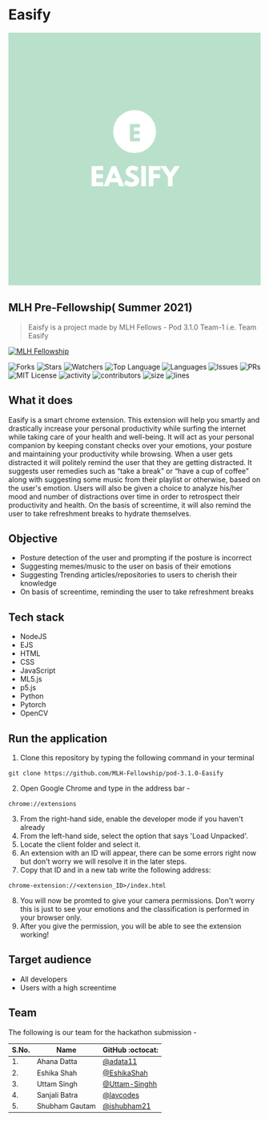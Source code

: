 # Easify

<div align="center">
  <img width="680" alt="easify" src="https://github.com/MLH-Fellowship/pod-3.1.0-Easify/blob/staging/client/assets/imgs/logo.png?raw=true">
</div>

## MLH Pre-Fellowship( Summer 2021)

> Eaisfy is a project made by MLH Fellows - Pod 3.1.0 Team-1 i.e. Team Easify

[![MLH Fellowship](https://challengepost-s3-challengepost.netdna-ssl.com/photos/production/challenge_photos/001/113/145/datas/full_width.jpg)](https://github.com/MLH-Fellowship)

![Forks](https://img.shields.io/github/forks/MLH-Fellowship/pod-3.1.0-easify?style=social) ![Stars](https://img.shields.io/github/stars/MLH-Fellowship/pod-3.1.0-easify?style=social) ![Watchers](https://img.shields.io/github/watchers/MLH-Fellowship/pod-3.1.0-easify?style=social) ![Top Language](https://img.shields.io/github/languages/top/pod-3.1.0-easify/FellowStories) ![Languages](https://img.shields.io/github/languages/count/MLH-Fellowship/pod-3.1.0-easify) ![Issues](https://img.shields.io/github/issues/MLH-Fellowship/pod-3.1.0-easify) ![PRs](https://img.shields.io/github/issues-pr-raw/MLH-Fellowship/pod-3.1.0-easify) ![MIT License](https://img.shields.io/github/license/MLH-Fellowship/pod-3.1.0-easify) ![activity](https://img.shields.io/github/commit-activity/m/MLH-Fellowship/FellowStories) ![contributors](https://img.shields.io/github/contributors-anon/MLH-Fellowship/pod-3.1.0-easify) ![size](https://img.shields.io/github/languages/code-size/MLH-Fellowship/pod-3.1.0-easify) ![lines](https://img.shields.io/tokei/lines/github/MLH-Fellowship/pod-3.1.0-easify)

## What it does
Easify is a smart chrome extension. This extension will help you smartly and drastically increase your personal productivity while surfing the internet while taking care of your health and well-being. It will act as your personal companion by keeping constant checks over your emotions, your posture and maintaining your productivity while browsing. When a user gets distracted it will politely remind the user that they are getting distracted. It suggests user remedies such as “take a break” or “have a cup of coffee” along with suggesting some music from their playlist or otherwise, based on the user's emotion. Users will also be given a choice to analyze his/her mood and number of distractions over time in order to retrospect their productivity and health. On the basis of screentime, it will also remind the user to take refreshment breaks to hydrate themselves.

## Objective
- Posture detection of the user and prompting if the posture is incorrect
- Suggesting memes/music to the user on basis of their emotions
- Suggesting Trending articles/repositories to users to cherish their knowledge
- On basis of screentime, reminding the user to take refreshment breaks

## Tech stack
- NodeJS
- EJS
- HTML
- CSS
- JavaScript
- ML5.js
- p5.js
- Python
- Pytorch
- OpenCV

## Run the application

1. Clone this repository by typing the following command in your terminal
```
git clone https://github.com/MLH-Fellowship/pod-3.1.0-Easify
```
2. Open Google Chrome and type in the address bar - 
```
chrome://extensions
```
3. From the right-hand side, enable the developer mode if you haven't already
4. From the left-hand side, select the option that says 'Load Unpacked'. 
5. Locate the client folder and select it.
6. An extension with an ID will appear, there can be some errors right now but don't worry we will resolve it in the later steps. 
7. Copy that ID and in a new tab write the following address:
```
chrome-extension://<extension_ID>/index.html
```
8. You will now be promted to give your camera permissions. Don't worry this is just to see your emotions and the classification is performed in your browser only. 
9. After you give the permission, you will be able to see the extension working!

## Target audience
- All developers
- Users with a high screentime

## Team

The following is our team for the hackathon submission - 

| S.No. | Name               | GitHub :octocat:                             |
| ----- | ------------------ | ---------------------------------------------------- |
| 1.    | Ahana Datta |  [@adata11](https://github.com/adata11)           |
| 2.    | Eshika Shah      | [@EshikaShah](https://github.com/EshikaShah) |
| 3.    | Uttam Singh  | [@Uttam-Singhh](https://github.com/Uttam-Singhh) |
| 4.    | Sanjali Batra  | [@lavcodes](https://github.com/lavcodes) |
| 5.    | Shubham Gautam  | [@ishubham21](https://github.com/ishubham21) |

